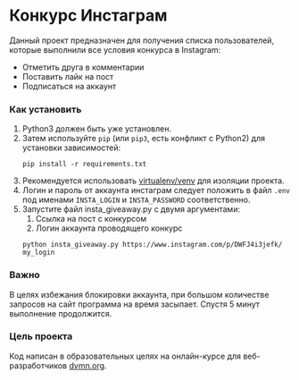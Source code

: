 # Конкурс Инстаграм

Данный проект предназначен для получения списка пользователей, которые выполнили все условия конкурса в Instagram:
- Отметить друга в комментарии
- Поставить лайк на пост
- Подписаться на аккаунт

### Как установить

1. Python3 должен быть уже установлен.  
2. Затем используйте `pip` (или `pip3`, есть конфликт с Python2) для установки зависимостей:
    ```
    pip install -r requirements.txt
    ```
3. Рекомендуется использовать [virtualenv/venv](https://docs.python.org/3/library/venv.html) для изоляции проекта.
4. Логин и пароль от аккаунта инстаграм следует положить в файл `.env` под именами `INSTA_LOGIN` и `INSTA_PASSWORD` соответственно.
5. Запустите файл insta_giveaway.py с двумя аргументами:
    1. Ссылка на пост с конкурсом
    2. Логин аккаунта проводящего конкурс
    ```
    python insta_giveaway.py https://www.instagram.com/p/DWFJ4i3jefk/ my_login
    ``` 

### Важно

В целях избежания блокировки аккаунта, при большом количестве запросов на сайт программа на время засыпает. Спустя 5 минут выполнение продолжится.

### Цель проекта

Код написан в образовательных целях на онлайн-курсе для веб-разработчиков [dvmn.org](https://dvmn.org/).
